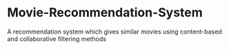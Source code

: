 # Movie-Recommendation-System
A recommendation system which gives similar movies using content-based and collaborative filtering methods
